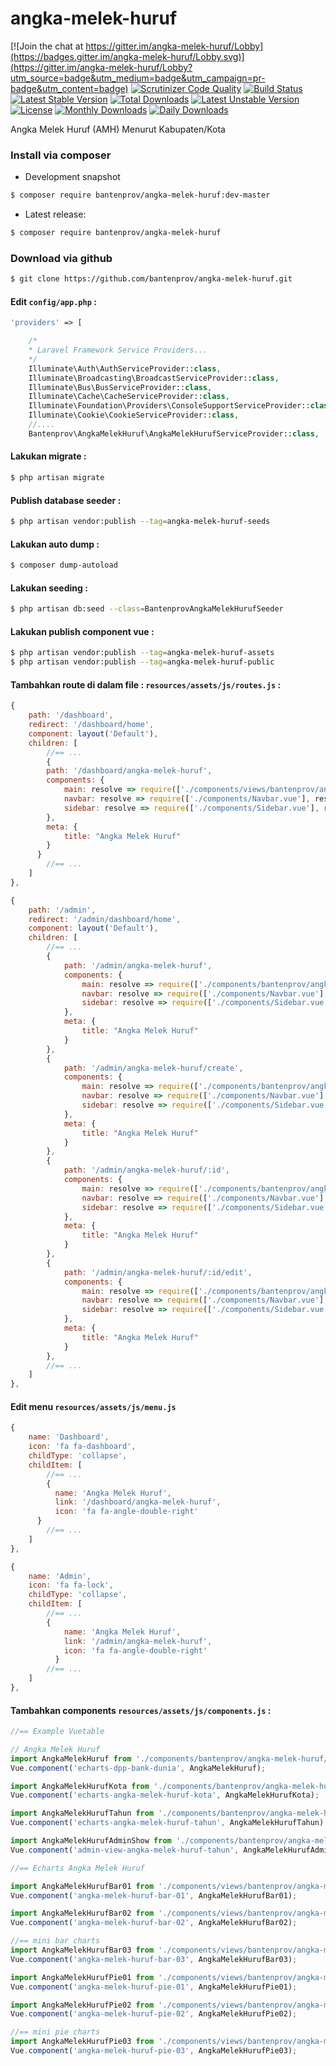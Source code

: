 # angka-melek-huruf

[![Join the chat at https://gitter.im/angka-melek-huruf/Lobby](https://badges.gitter.im/angka-melek-huruf/Lobby.svg)](https://gitter.im/angka-melek-huruf/Lobby?utm_source=badge&utm_medium=badge&utm_campaign=pr-badge&utm_content=badge)
[![Scrutinizer Code Quality](https://scrutinizer-ci.com/g/bantenprov/angka-melek-huruf/badges/quality-score.png?b=master)](https://scrutinizer-ci.com/g/bantenprov/angka-melek-huruf/?branch=master)
[![Build Status](https://scrutinizer-ci.com/g/bantenprov/angka-melek-huruf/badges/build.png?b=master)](https://scrutinizer-ci.com/g/bantenprov/angka-melek-huruf/build-status/master)
[![Latest Stable Version](https://poser.pugx.org/bantenprov/angka-melek-huruf/v/stable)](https://packagist.org/packages/bantenprov/angka-melek-huruf)
[![Total Downloads](https://poser.pugx.org/bantenprov/angka-melek-huruf/downloads)](https://packagist.org/packages/bantenprov/angka-melek-huruf)
[![Latest Unstable Version](https://poser.pugx.org/bantenprov/angka-melek-huruf/v/unstable)](https://packagist.org/packages/bantenprov/angka-melek-huruf)
[![License](https://poser.pugx.org/bantenprov/angka-melek-huruf/license)](https://packagist.org/packages/bantenprov/angka-melek-huruf)
[![Monthly Downloads](https://poser.pugx.org/bantenprov/angka-melek-huruf/d/monthly)](https://packagist.org/packages/bantenprov/angka-melek-huruf)
[![Daily Downloads](https://poser.pugx.org/bantenprov/angka-melek-huruf/d/daily)](https://packagist.org/packages/bantenprov/angka-melek-huruf)

Angka Melek Huruf (AMH) Menurut Kabupaten/Kota

### Install via composer

- Development snapshot

```bash
$ composer require bantenprov/angka-melek-huruf:dev-master
```

- Latest release:

```bash
$ composer require bantenprov/angka-melek-huruf
```

### Download via github

```bash
$ git clone https://github.com/bantenprov/angka-melek-huruf.git
```

#### Edit `config/app.php` :

```php
'providers' => [

    /*
    * Laravel Framework Service Providers...
    */
    Illuminate\Auth\AuthServiceProvider::class,
    Illuminate\Broadcasting\BroadcastServiceProvider::class,
    Illuminate\Bus\BusServiceProvider::class,
    Illuminate\Cache\CacheServiceProvider::class,
    Illuminate\Foundation\Providers\ConsoleSupportServiceProvider::class,
    Illuminate\Cookie\CookieServiceProvider::class,
    //....
    Bantenprov\AngkaMelekHuruf\AngkaMelekHurufServiceProvider::class,
```

#### Lakukan migrate :

```bash
$ php artisan migrate
```

#### Publish database seeder :

```bash
$ php artisan vendor:publish --tag=angka-melek-huruf-seeds

```

#### Lakukan auto dump :

```bash
$ composer dump-autoload
```

#### Lakukan seeding :

```bash
$ php artisan db:seed --class=BantenprovAngkaMelekHurufSeeder
```

#### Lakukan publish component vue :

```bash
$ php artisan vendor:publish --tag=angka-melek-huruf-assets
$ php artisan vendor:publish --tag=angka-melek-huruf-public
```
#### Tambahkan route di dalam file : `resources/assets/js/routes.js` :

```javascript
{
    path: '/dashboard',
    redirect: '/dashboard/home',
    component: layout('Default'),
    children: [
        //== ...
        {
        path: '/dashboard/angka-melek-huruf',
        components: {
            main: resolve => require(['./components/views/bantenprov/angka-melek-huruf/DashboardAngkaMelekHuruf.vue'], resolve),
            navbar: resolve => require(['./components/Navbar.vue'], resolve),
            sidebar: resolve => require(['./components/Sidebar.vue'], resolve)
        },
        meta: {
            title: "Angka Melek Huruf"
        }
      }
        //== ...
    ]
},
```

```javascript
{
    path: '/admin',
    redirect: '/admin/dashboard/home',
    component: layout('Default'),
    children: [
        //== ...
        {
            path: '/admin/angka-melek-huruf',
            components: {
                main: resolve => require(['./components/bantenprov/angka-melek-huruf/AngkaMelekHuruf.index.vue'], resolve),
                navbar: resolve => require(['./components/Navbar.vue'], resolve),
                sidebar: resolve => require(['./components/Sidebar.vue'], resolve)
            },
            meta: {
                title: "Angka Melek Huruf"
            }
        },
        {
            path: '/admin/angka-melek-huruf/create',
            components: {
                main: resolve => require(['./components/bantenprov/angka-melek-huruf/AngkaMelekHuruf.add.vue'], resolve),
                navbar: resolve => require(['./components/Navbar.vue'], resolve),
                sidebar: resolve => require(['./components/Sidebar.vue'], resolve)
            },
            meta: {
                title: "Angka Melek Huruf"
            }
        },
        {
            path: '/admin/angka-melek-huruf/:id',
            components: {
                main: resolve => require(['./components/bantenprov/angka-melek-huruf/AngkaMelekHuruf.show.vue'], resolve),
                navbar: resolve => require(['./components/Navbar.vue'], resolve),
                sidebar: resolve => require(['./components/Sidebar.vue'], resolve)
            },
            meta: {
                title: "Angka Melek Huruf"
            }
        },
        {
            path: '/admin/angka-melek-huruf/:id/edit',
            components: {
                main: resolve => require(['./components/bantenprov/angka-melek-huruf/AngkaMelekHuruf.edit.vue'], resolve),
                navbar: resolve => require(['./components/Navbar.vue'], resolve),
                sidebar: resolve => require(['./components/Sidebar.vue'], resolve)
            },
            meta: {
                title: "Angka Melek Huruf"
            }
        },
        //== ...
    ]
},
```
#### Edit menu `resources/assets/js/menu.js`

```javascript
{
    name: 'Dashboard',
    icon: 'fa fa-dashboard',
    childType: 'collapse',
    childItem: [
        //== ...
        {
          name: 'Angka Melek Huruf',
          link: '/dashboard/angka-melek-huruf',
          icon: 'fa fa-angle-double-right'
      }
        //== ...
    ]
},
```

```javascript
{
    name: 'Admin',
    icon: 'fa fa-lock',
    childType: 'collapse',
    childItem: [
        //== ...
        {
            name: 'Angka Melek Huruf',
            link: '/admin/angka-melek-huruf',
            icon: 'fa fa-angle-double-right'
          }
        //== ...
    ]
},
```

#### Tambahkan components `resources/assets/js/components.js` :

```javascript
//== Example Vuetable

// Angka Melek Huruf
import AngkaMelekHuruf from './components/bantenprov/angka-melek-huruf/AngkaMelekHuruf.chart.vue';
Vue.component('echarts-dpp-bank-dunia', AngkaMelekHuruf);

import AngkaMelekHurufKota from './components/bantenprov/angka-melek-huruf/AngkaMelekHurufKota.chart.vue';
Vue.component('echarts-angka-melek-huruf-kota', AngkaMelekHurufKota);

import AngkaMelekHurufTahun from './components/bantenprov/angka-melek-huruf/AngkaMelekHuruf.chart.vue';
Vue.component('echarts-angka-melek-huruf-tahun', AngkaMelekHurufTahun);

import AngkaMelekHurufAdminShow from './components/bantenprov/angka-melek-huruf/AngkaMelekHurufAdmin.show.vue';
Vue.component('admin-view-angka-melek-huruf-tahun', AngkaMelekHurufAdminShow);

//== Echarts Angka Melek Huruf

import AngkaMelekHurufBar01 from './components/views/bantenprov/angka-melek-huruf/AngkaMelekHurufBar01.vue';
Vue.component('angka-melek-huruf-bar-01', AngkaMelekHurufBar01);

import AngkaMelekHurufBar02 from './components/views/bantenprov/angka-melek-huruf/AngkaMelekHurufBar02.vue';
Vue.component('angka-melek-huruf-bar-02', AngkaMelekHurufBar02);

//== mini bar charts
import AngkaMelekHurufBar03 from './components/views/bantenprov/angka-melek-huruf/AngkaMelekHurufBar03.vue';
Vue.component('angka-melek-huruf-bar-03', AngkaMelekHurufBar03);

import AngkaMelekHurufPie01 from './components/views/bantenprov/angka-melek-huruf/AngkaMelekHurufPie01.vue';
Vue.component('angka-melek-huruf-pie-01', AngkaMelekHurufPie01);

import AngkaMelekHurufPie02 from './components/views/bantenprov/angka-melek-huruf/AngkaMelekHurufPie02.vue';
Vue.component('angka-melek-huruf-pie-02', AngkaMelekHurufPie02);

//== mini pie charts
import AngkaMelekHurufPie03 from './components/views/bantenprov/angka-melek-huruf/AngkaMelekHurufPie03.vue';
Vue.component('angka-melek-huruf-pie-03', AngkaMelekHurufPie03);
